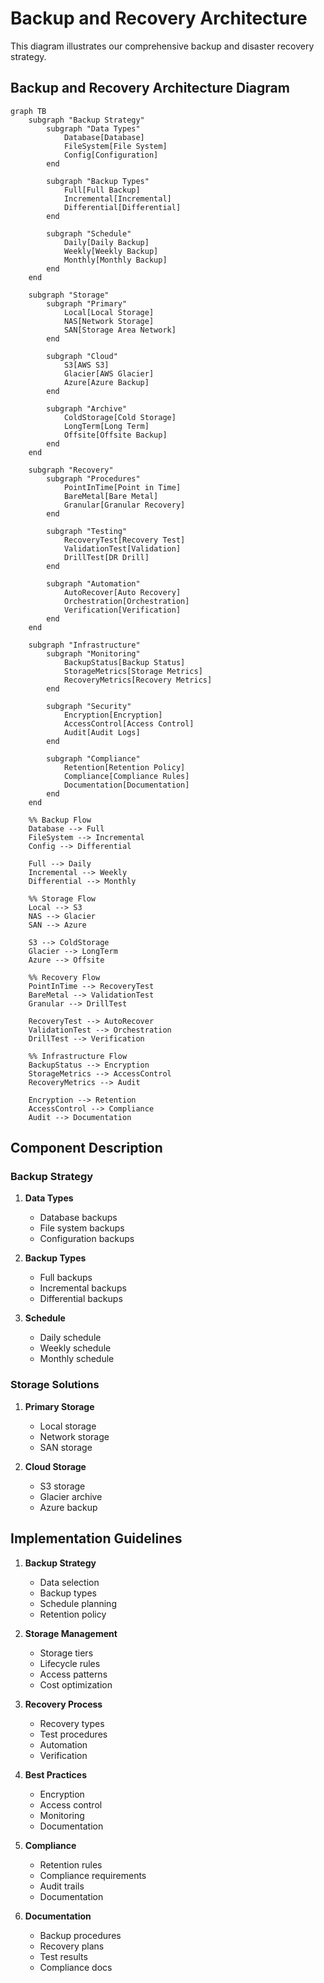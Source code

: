 # Backup and Recovery Architecture

This diagram illustrates our comprehensive backup and disaster recovery strategy.

## Backup and Recovery Architecture Diagram

```mermaid
graph TB
    subgraph "Backup Strategy"
        subgraph "Data Types"
            Database[Database]
            FileSystem[File System]
            Config[Configuration]
        end

        subgraph "Backup Types"
            Full[Full Backup]
            Incremental[Incremental]
            Differential[Differential]
        end

        subgraph "Schedule"
            Daily[Daily Backup]
            Weekly[Weekly Backup]
            Monthly[Monthly Backup]
        end
    end

    subgraph "Storage"
        subgraph "Primary"
            Local[Local Storage]
            NAS[Network Storage]
            SAN[Storage Area Network]
        end

        subgraph "Cloud"
            S3[AWS S3]
            Glacier[AWS Glacier]
            Azure[Azure Backup]
        end

        subgraph "Archive"
            ColdStorage[Cold Storage]
            LongTerm[Long Term]
            Offsite[Offsite Backup]
        end
    end

    subgraph "Recovery"
        subgraph "Procedures"
            PointInTime[Point in Time]
            BareMetal[Bare Metal]
            Granular[Granular Recovery]
        end

        subgraph "Testing"
            RecoveryTest[Recovery Test]
            ValidationTest[Validation]
            DrillTest[DR Drill]
        end

        subgraph "Automation"
            AutoRecover[Auto Recovery]
            Orchestration[Orchestration]
            Verification[Verification]
        end
    end

    subgraph "Infrastructure"
        subgraph "Monitoring"
            BackupStatus[Backup Status]
            StorageMetrics[Storage Metrics]
            RecoveryMetrics[Recovery Metrics]
        end

        subgraph "Security"
            Encryption[Encryption]
            AccessControl[Access Control]
            Audit[Audit Logs]
        end

        subgraph "Compliance"
            Retention[Retention Policy]
            Compliance[Compliance Rules]
            Documentation[Documentation]
        end
    end

    %% Backup Flow
    Database --> Full
    FileSystem --> Incremental
    Config --> Differential

    Full --> Daily
    Incremental --> Weekly
    Differential --> Monthly

    %% Storage Flow
    Local --> S3
    NAS --> Glacier
    SAN --> Azure

    S3 --> ColdStorage
    Glacier --> LongTerm
    Azure --> Offsite

    %% Recovery Flow
    PointInTime --> RecoveryTest
    BareMetal --> ValidationTest
    Granular --> DrillTest

    RecoveryTest --> AutoRecover
    ValidationTest --> Orchestration
    DrillTest --> Verification

    %% Infrastructure Flow
    BackupStatus --> Encryption
    StorageMetrics --> AccessControl
    RecoveryMetrics --> Audit

    Encryption --> Retention
    AccessControl --> Compliance
    Audit --> Documentation
```

## Component Description

### Backup Strategy

1. **Data Types**

   - Database backups
   - File system backups
   - Configuration backups

2. **Backup Types**

   - Full backups
   - Incremental backups
   - Differential backups

3. **Schedule**
   - Daily schedule
   - Weekly schedule
   - Monthly schedule

### Storage Solutions

1. **Primary Storage**

   - Local storage
   - Network storage
   - SAN storage

2. **Cloud Storage**
   - S3 storage
   - Glacier archive
   - Azure backup

## Implementation Guidelines

1. **Backup Strategy**

   - Data selection
   - Backup types
   - Schedule planning
   - Retention policy

2. **Storage Management**

   - Storage tiers
   - Lifecycle rules
   - Access patterns
   - Cost optimization

3. **Recovery Process**

   - Recovery types
   - Test procedures
   - Automation
   - Verification

4. **Best Practices**

   - Encryption
   - Access control
   - Monitoring
   - Documentation

5. **Compliance**

   - Retention rules
   - Compliance requirements
   - Audit trails
   - Documentation

6. **Documentation**
   - Backup procedures
   - Recovery plans
   - Test results
   - Compliance docs
